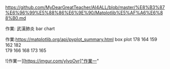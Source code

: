 https://github.com/MyDearGreatTeacher/AI4ALL/blob/master/%E8%B3%87%E6%96%99%E5%88%86%E6%9E%90/Matplotlib%E5%AF%A6%E6%88%B0.md

作業: 武漢肺炎 bar chart

作業:https://matplotlib.org/api/pyplot_summary.html box plot
             178   164  159  162  182  
             179   166  168  173  165 


![作業一][https://imgur.com/ylvoOvr]"作業一"

